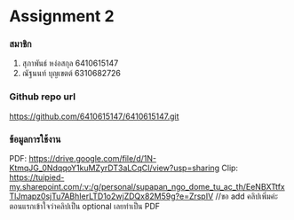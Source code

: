 # Assignment 2

### สมาชิก
1. สุภาพันธ์ หง่อสกุล 6410615147
2. ณัฐนนท์ บุญเขตต์ 6310682726

### Github repo url
https://github.com/6410615147/6410615147.git

### ข้อมูลการใช้งาน
PDF: https://drive.google.com/file/d/1N-KtmqJG_0NdqqoY1kuMZyrDT3aLCqCI/view?usp=sharing
Clip: https://tuipied-my.sharepoint.com/:v:/g/personal/supapan_ngo_dome_tu_ac_th/EeNBXTtfxTlJmapz0sjTu7ABhIerLTD1o2wjZDQx82M59g?e=ZrspIV
//ขอ add คลิปเพิ่มค่ะ ตอนแรกเข้าใจว่าคลิปเป็น optional เลยทำเป็น PDF
